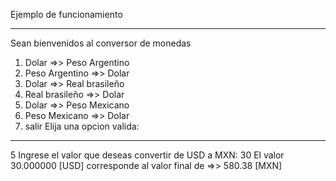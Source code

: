 Ejemplo de funcionamiento 

*******************************************
Sean bienvenidos al conversor de monedas 

 1) Dolar =>> Peso Argentino 
 2) Peso Argentino =>> Dolar 
 3) Dolar =>> Real brasileño 
 4) Real brasileño =>> Dolar 
 5) Dolar =>> Peso Mexicano 
 6) Peso Mexicano =>> Dolar 
 7) salir 
Elija una opcion valida: 

*******************************************
5
Ingrese el valor que deseas convertir de USD a MXN:
30
El valor 30.000000 [USD] corresponde al valor final de =>> 580.38 [MXN]
